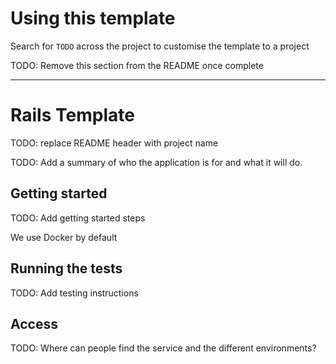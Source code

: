 # Using this template

Search for `TODO` across the project to customise the template to a project

TODO: Remove this section from the README once complete

---

# Rails Template

TODO: replace README header with project name

TODO: Add a summary of who the application is for and what it will do.

## Getting started

TODO: Add getting started steps

We use Docker by default

## Running the tests

TODO: Add testing instructions

## Access

TODO: Where can people find the service and the different environments?
